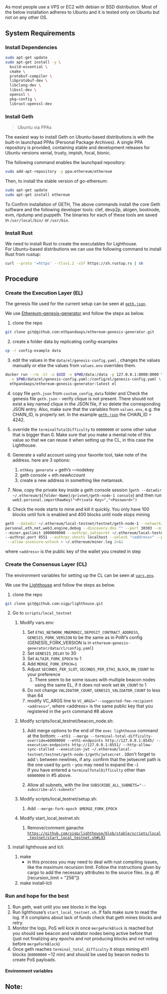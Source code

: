 ## 

As most people use a VPS or EC2 with debian or BSD distribution. Most of the below installation adheres to Ubuntu and it is tested only on Ubuntu but not on any other OS.

## System Requirements

### Install Dependencies

```bash
sudo apt-get update
sudo apt-get install -y \
  build-essential \
  cmake \
  protobuf-compiler \
  libprotobuf-dev \
  libclang-dev \
  libssl-dev \
  openssl \
  pkg-config \
  librust-openssl-dev
```

### Install Geth

> Ubuntu via PPAs

The easiest way to install Geth on Ubuntu-based distributions is with the built-in launchpad PPAs (Personal Package Archives). A single PPA repository is provided, containing stable and development releases for Ubuntu versions xenial, trusty, impish, focal, bionic.

The following command enables the launchpad repository:

```bash
sudo add-apt-repository -y ppa:ethereum/ethereum
```

Then, to install the stable version of go-ethereum:

```bash 
sudo apt-get update
sudo apt-get install ethereum
```

To Confirm installation of GETH, The above commands install the core Geth software and the following developer tools: clef, devp2p, abigen, bootnode, evm, rlpdump and puppeth. The binaries for each of these tools are saved in `/usr/local/bin/` or `/usr/bin`. 


### Install Rust

We need to install Rust to create the executables for Lighthouse.  
For Ubuntu-based distributions we can use the following command to install Rust from rustup:

```bash
curl --proto '=https' --tlsv1.2 -sSf https://sh.rustup.rs | sh
```


## Procedure


### Create the Execution Layer (EL)


The genesis file used for the current setup can be seen at [`geth.json`](./geth.json).

We use [Ethereum-genesis-generator](https://github.com/ethpandaops/ethereum-genesis-generator) and follow the steps as below.


1. clone the repo
```bash
git clone git@github.com:ethpandaops/ethereum-genesis-generator.git
```

2. create a folder data by replicating config-examples
```bash
cp -r config-example data
```

3. edit the values in the `data/el/genesis-config.yaml` , changes the values manually or else the values from `values.env` overrides them.
```bash
docker run --rm -it -u $UID -v $PWD/data:/data -p 127.0.0.1:8000:8000 \
  -v $PWD/data/el/genesis-config.yaml:/config/el/genesis-config.yaml \
  ethpandaops/ethereum-genesis-generator:latest el
```
4. copy file `geth.json` from `custom_config_data` folder and Check the genesis file `geth.json` - verify clique is not present.
There should not exist a key named clique in the JSON file, if so delete the corresponding JSON entry. Also, make sure that the variables from `values.env`, e.g. the CHAIN_ID, is properly set.
In the example [`geth.json`](./geth.json) the CHAIN_ID = 4242.

5. override the `terminalTotalDifficulty` to `60000000` or some other value that is bigger than 0. Make sure that you make a mental note of this value so that we can reuse it when setting up the CL, in this case the Lighthouse.

6. Generate a valid account using your favorite tool, take note of the address.  here are 3 options:
    1. `ethkey generate` + geth’s —nodekey
    2. geth console + eth.newAccount
    3. create a new address in something like metamask.
   
7. Now, copy the private key inside a geth console session (`geth --datadir ~/.ethereum/${folder-Name}/privnet/geth-node-1 console`) and then run `web3.personal.importRawKey("<Private Key>","<Password>")`

8. Check the node starts to mine and kill it quickly. You only have 100 blocks until fork is enabled and 400 blocks until node stops mining
```bash 
geth --datadir ~/.ethereum/local-testnet/testnet/geth-node-1 --networkid 4242 --http --http.port 8545 --http.api \
personal,eth,net,web3,engine,debug --discovery.dns "" --port 30303 --mine --miner.etherbase=<address> --miner.threads 1 \
--miner.gaslimit 1000000000 --authrpc.jwtsecret ~/.ethereum/local-testnet/testnet/geth-node-1/geth/jwtsecret --authrpc.addr localhost \
--authrpc.port 8551 --authrpc.vhosts localhost --unlock "<address>" --password <(echo "<password>") \
 --allow-insecure-unlock > ~/.ethereum/miner.log 2>&1
```
where `<address>` is the public key of the wallet you created in step


### Create the Consensus Layer (CL)

The environment variables for setting up the CL can be seen at [`vars.env`](./vars.env).

We use the [Lighthouse](https://github.com/sigp/lighthouse) and follow the steps as below.


1. clone the repo
```bash
git clone git@github.com:sigp/lighthouse.git
```

2. Go to `scripts/local_testnet`
    1. Modify vars.env:
        1. Set `ETH1_NETWORK_MNEMONIC`, `DEPOSIT_CONTRACT_ADDRESS`, `GENESIS_FORK_VERSION` to be the same as in PoW’s config (GENESIS_FORK_VERSION is in `ethereum-genesis-generator/data/cl/config.yaml`)
        2. Set `GENESIS_DELAY` to 30
        3. Set `ALTAIR_FORK_EPOCH` to 1
        4. Add `MERGE_FORK_EPOCH=1`
        5. Adjust `SECONDS_PER_SLOT`, `SECONDS_PER_ETH1_BLOCK`, `BN_COUNT` to your preference
            1. There seem to be some issues with multiple beacon nodes using the same EL, if it does not work set `BN_COUNT` to 1
        6. Do not change `VALIDATOR_COUNT`, `GENESIS_VALIDATOR_COUNT` to less than 64
        7. modify VC_ARGS line to `VC_ARGS="--suggested-fee-recipient <address>"`, where \<address> is the same public key that you registered in the `geth` command #8 above
    2. Modify scripts/local_testnet/beacon_node.sh:
        1. Add merge options to the end of the `exec lighthouse` command at the bottom: `--eth1 --merge --terminal-total-difficulty-override=60000000 --eth1-endpoints http://127.0.0.1:8545/ --execution-endpoints http://127.0.0.1:8551/ --http-allow-sync-stalled --execution-jwt ~/.ethereum/local-testnet/testnet/geth-node-1/geth/jwtsecret` .  (don't forget to add `\` between newlines, if any.  confirm that the jwtsecret path is the one used by `geth` - you may need to expand the `~`)  
        If you have entered a `terminalTotalDifficulty` other than `60000000` in #5 above.

        2. Allow all subnets, with the line `SUBSCRIBE_ALL_SUBNETS="--subscribe-all-subnets"`

    3. Modify scripts/local_testnet/setup.sh:
        1. Add `--merge-fork-epoch $MERGE_FORK_EPOCH`
    4. Modify start_local_testnet.sh:
        1. Remove/comment ganache [`https://github.com/sigp/lighthouse/blob/stable/scripts/local_testnet/start_local_testnet.sh#L93`](https://github.com/sigp/lighthouse/blob/stable/scripts/local_testnet/start_local_testnet.sh#L93)

3. install lighthouse and lcli:
    1. make
        - in this process you may need to deal with rust compiling issues, like the maximum recursion limit. Follow the instructions given by cargo to add the necessary attributes to the source files. (e.g. #![recursion_limit = "256"]) 
    3. make install-lcli



### Run and hope for the best

1. Run geth, wait until you see blocks in the logs
2. Run lighthouse’s `start_local_testnet.sh`. If fails make sure to read the log. If it complains about lack of funds check that geth mines blocks and retry.
3. Monitor the logs, PoS will kick in once `mergeForkBlock` is reached but you should see beacon and validator nodes being active before that (just not finalizing any epochs and not producing blocks and not voting before `mergeForkBlock`)
4. Once geth reaches `terminal_total_difficulty` it stops mining eth1 blocks (`60000000` ~12 min) and should be used by beacon nodes to create PoS payloads.


#### Environment variables


## Note: 
